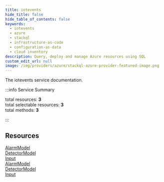 ```yaml
---
title: iotevents
hide_title: false
hide_table_of_contents: false
keywords:
  - iotevents
  - azure
  - stackql
  - infrastructure-as-code
  - configuration-as-data
  - cloud inventory
description: Query, deploy and manage Azure resources using SQL
custom_edit_url: null
image: /img/providers/azure/stackql-azure-provider-featured-image.png
---
```


The iotevents service documentation.

:::info Service Summary

<div class="row">
<div class="providerDocColumn">
<span>total resources:&nbsp;<b>3</b></span><br />
<span>total selectable resources:&nbsp;<b>3</b></span><br />
<span>total methods:&nbsp;<b>3</b></span><br />
</div>
</div>

:::

## Resources
<div class="row">
<div class="providerDocColumn">
<a href="/providers/azure/iotevents/AlarmModel/">AlarmModel</a><br />
<a href="/providers/azure/iotevents/DetectorModel/">DetectorModel</a><br />
<a href="/providers/azure/iotevents/Input/">Input</a>
</div>
<div class="providerDocColumn">
<a href="/providers/azure/iotevents/AlarmModel/">AlarmModel</a><br />
<a href="/providers/azure/iotevents/DetectorModel/">DetectorModel</a><br />
<a href="/providers/azure/iotevents/Input/">Input</a>
</div>
</div>